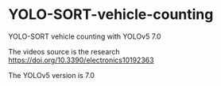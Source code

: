 # YOLO-SORT-vehicle-counting
YOLO-SORT vehicle counting with YOLOv5 7.0

The videos source is the research https://doi.org/10.3390/electronics10192363


The YOLOv5 version is 7.0
